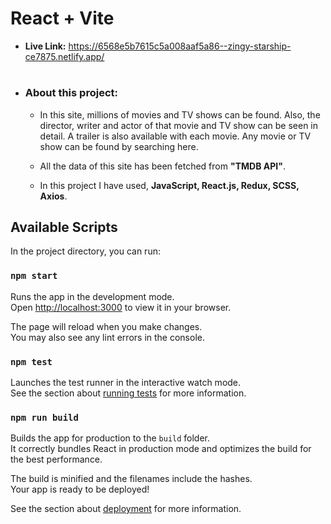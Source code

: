 # React + Vite

- **Live Link:** https://6568e5b7615c5a008aaf5a86--zingy-starship-ce7875.netlify.app/
#

- ### About this project:
    - In this site, millions of movies and TV shows can be found. Also, the director, writer and actor of that movie and TV show can be seen in detail. A trailer is also available with each movie. Any movie or TV show can be found by searching here.

    - All the data of this site has been fetched from **"TMDB API"**.

    - In this project I have used, **JavaScript, React.js, Redux, SCSS, Axios**.


 ## Available Scripts

In the project directory, you can run:

### `npm start`

Runs the app in the development mode.\
Open [http://localhost:3000](http://localhost:3000) to view it in your browser.

The page will reload when you make changes.\
You may also see any lint errors in the console.

### `npm test`

Launches the test runner in the interactive watch mode.\
See the section about [running tests](https://facebook.github.io/create-react-app/docs/running-tests) for more information.

### `npm run build`

Builds the app for production to the `build` folder.\
It correctly bundles React in production mode and optimizes the build for the best performance.

The build is minified and the filenames include the hashes.\
Your app is ready to be deployed!

See the section about [deployment](https://facebook.github.io/create-react-app/docs/deployment) for more information.
